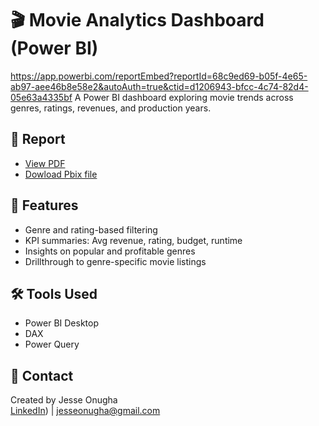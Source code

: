 # 🎬 Movie Analytics Dashboard (Power BI)
https://app.powerbi.com/reportEmbed?reportId=68c9ed69-b05f-4e65-ab97-aee46b8e58e2&autoAuth=true&ctid=d1206943-bfcc-4c74-82d4-05e63a4335bf
A Power BI dashboard exploring movie trends across genres, ratings, revenues, and production years.

## 📄 Report

- [View PDF](movies-powerBi_report.pdf)
- [Dowload Pbix file](movies.pbix)

## 📌 Features

- Genre and rating-based filtering
- KPI summaries: Avg revenue, rating, budget, runtime
- Insights on popular and profitable genres
- Drillthrough to genre-specific movie listings

## 🛠 Tools Used

- Power BI Desktop
- DAX
- Power Query

## 📧 Contact

Created by Jesse Onugha  
[LinkedIn](https://www.linkedin.com/in/jesse-o-736316223/)) | jesseonugha@gmail.com

